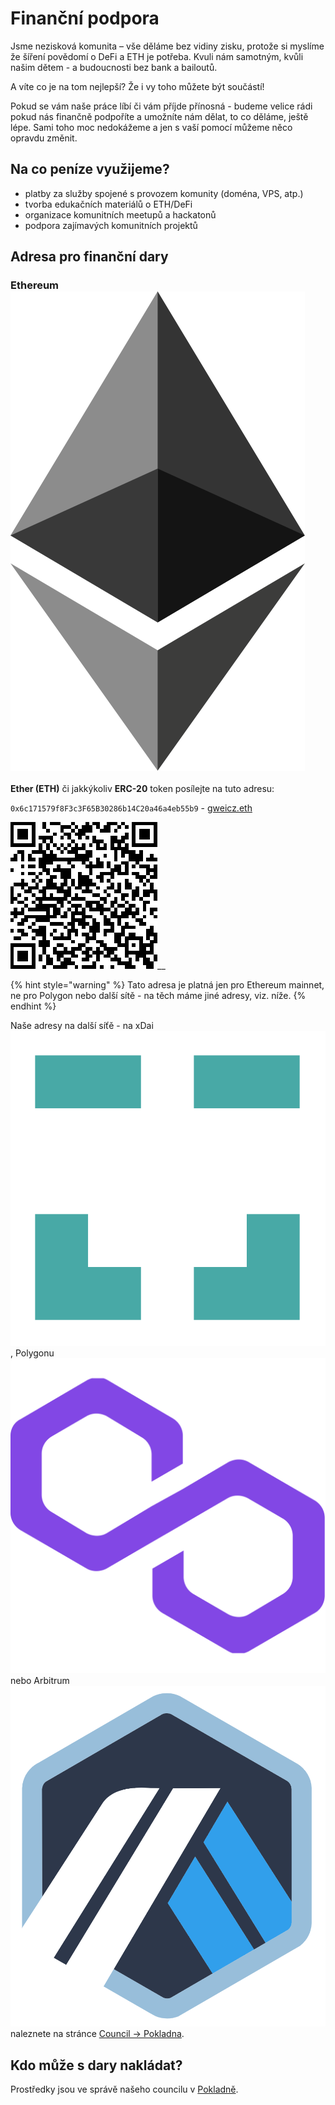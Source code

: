 # Finanční podpora

Jsme nezisková komunita – vše děláme bez vidiny zisku, protože si myslíme že šíření povědomí o DeFi a ETH je potřeba. Kvuli nám samotným, kvůli našim dětem - a budoucnosti bez bank a bailoutů.

A víte co je na tom nejlepší? Že i vy toho můžete být součástí!

Pokud se vám naše práce líbí či vám příjde přínosná - budeme velice rádi pokud nás finančně podpoříte a umožníte nám dělat, to co děláme, ještě lépe. Sami toho moc nedokážeme a jen s vaší pomocí můžeme něco opravdu změnit.

## Na co peníze využijeme?

* platby za služby spojené s provozem komunity (doména, VPS, atp.)
* tvorba edukačních materiálů o ETH/DeFi
* organizace komunitních meetupů a hackatonů
* podpora zajímavých komunitních projektů

## Adresa pro finanční dary

### Ethereum <img src="../.gitbook/assets/network-ethereum.png" alt="" data-size="line">

**Ether (ETH)** či jakkýkoliv **ERC-20** token posílejte na tuto adresu:

`0x6c171579f8F3c3F65B30286b14C20a46a4eb55b9` - [gweicz.eth](https://etherscan.io/address/0x6c171579f8f3c3f65b30286b14c20a46a4eb55b9)

[![](../.gitbook/assets/donate-qr.png)](https://etherscan.io/address/0x6c171579f8F3c3F65B30286b14C20a46a4eb55b9)__

{% hint style="warning" %}
Tato adresa je platná jen pro Ethereum mainnet, ne pro Polygon nebo další sítě - na těch máme jiné adresy, viz. níže.
{% endhint %}

Naše adresy na další síťě - na xDai <img src="../.gitbook/assets/network-xdai.png" alt="" data-size="line">, Polygonu <img src="../.gitbook/assets/network-polygon.png" alt="" data-size="line"> nebo Arbitrum <img src="../.gitbook/assets/network-arbitrum.png" alt="" data-size="line"> naleznete na stránce [Council -> Pokladna](../council/pokladna.md#prehled-uctu).

## Kdo může s dary nakládat?

Prostředky jsou ve správě našeho councilu v [Pokladně](../council/pokladna.md).&#x20;
